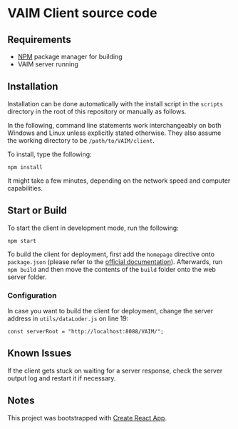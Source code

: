 # VAIM Client source code

## Requirements

* [NPM](https://www.npmjs.com/) package manager for building 
* VAIM server running

## Installation

Installation can be done automatically with the install script in the ```scripts``` directory in the root of this repository or manually as follows.

In the following, command line statements work interchangeably on both Windows and Linux unless explicitly stated otherwise. They also assume the working directory to be ```/path/to/VAIM/client```.

To install, type the following:

```
npm install 
```

It might take a few minutes, depending on the network speed and computer capabilities.

## Start or Build

To start the client in development mode, run the following:

```
npm start
```

To build the client for deployment, first add the ```homepage``` directive onto ```package.json``` (please refer to the [official documentation](https://docs.npmjs.com/cli/v8/configuring-npm/package-json)). Afterwards, run ```npm build``` and then move the contents of the ```build``` folder onto the web server folder.

### Configuration

In case you want to build the client for deployment, change the server address in ``utils/dataLoder.js`` on line 19:

```
const serverRoot = "http://localhost:8088/VAIM/";
```

## Known Issues

If the client gets stuck on waiting for a server response, check the server output log and restart it if necessary.

## Notes

This project was bootstrapped with [Create React App](https://github.com/facebook/create-react-app).

